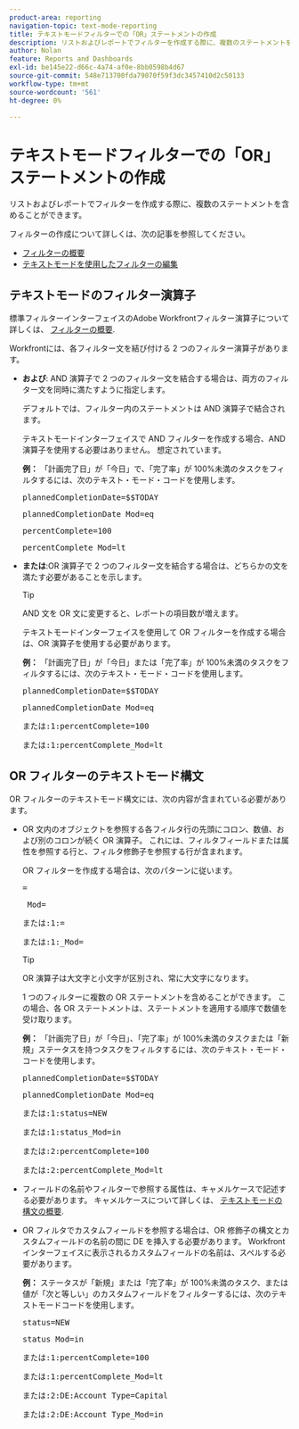 ```yaml
---
product-area: reporting
navigation-topic: text-mode-reporting
title: テキストモードフィルターでの「OR」ステートメントの作成
description: リストおよびレポートでフィルターを作成する際に、複数のステートメントを含めることができます。
author: Nolan
feature: Reports and Dashboards
exl-id: be145e22-d66c-4a74-af0e-8bb0598b4d67
source-git-commit: 548e713700fda79070f59f3dc3457410d2c50133
workflow-type: tm+mt
source-wordcount: '561'
ht-degree: 0%

---
```


# テキストモードフィルターでの「OR」ステートメントの作成

リストおよびレポートでフィルターを作成する際に、複数のステートメントを含めることができます。

フィルターの作成について詳しくは、次の記事を参照してください。

* [フィルターの概要](../../../reports-and-dashboards/reports/reporting-elements/filters-overview.md)
* [テキストモードを使用したフィルターの編集](../../../reports-and-dashboards/reports/text-mode/edit-text-mode-in-filter.md)

## テキストモードのフィルター演算子

標準フィルターインターフェイスのAdobe Workfrontフィルター演算子について詳しくは、 [フィルターの概要](../../../reports-and-dashboards/reports/reporting-elements/filters-overview.md).

Workfrontには、各フィルター文を結び付ける 2 つのフィルター演算子があります。

* **および**: AND 演算子で 2 つのフィルター文を結合する場合は、両方のフィルター文を同時に満たすように指定します。

  デフォルトでは、フィルター内のステートメントは AND 演算子で結合されます。

  テキストモードインターフェイスで AND フィルターを作成する場合、AND 演算子を使用する必要はありません。 想定されています。

  **例：** 「計画完了日」が「今日」で、「完了率」が 100%未満のタスクをフィルタするには、次のテキスト・モード・コードを使用します。

  <pre>plannedCompletionDate=$$TODAY</pre><pre>plannedCompletionDate_Mod=eq</pre><pre>percentComplete=100</pre><pre>percentComplete_Mod=lt</pre>

* **または**:OR 演算子で 2 つのフィルター文を結合する場合は、どちらかの文を満たす必要があることを示します。

  >[!TIP]
  >
  >AND 文を OR 文に変更すると、レポートの項目数が増えます。

  テキストモードインターフェイスを使用して OR フィルターを作成する場合は、OR 演算子を使用する必要があります。

  **例：** 「計画完了日」が「今日」または「完了率」が 100%未満のタスクをフィルタするには、次のテキスト・モード・コードを使用します。

  <pre>plannedCompletionDate=$$TODAY</pre><pre>plannedCompletionDate_Mod=eq</pre><pre>または:1:percentComplete=100</pre><pre>または:1:percentComplete_Mod=lt</pre>

## OR フィルターのテキストモード構文

OR フィルターのテキストモード構文には、次の内容が含まれている必要があります。

* OR 文内のオブジェクトを参照する各フィルタ行の先頭にコロン、数値、および別のコロンが続く OR 演算子。 これには、フィルタフィールドまたは属性を参照する行と、フィルタ修飾子を参照する行が含まれます。

  OR フィルターを作成する場合は、次のパターンに従います。

  <pre><field name in camel case>=<value></pre><pre><field name in camel case>_Mod=<modifier value></pre><pre>または:1:<field name in camel case>=<value></pre><pre>または:1:<field name in camel case>_Mod=<modifier value></pre>

  >[!TIP]
  >
  >OR 演算子は大文字と小文字が区別され、常に大文字になります。

  1 つのフィルターに複数の OR ステートメントを含めることができます。 この場合、各 OR ステートメントは、ステートメントを適用する順序で数値を受け取ります。

  **例：**  「計画完了日」が「今日」、「完了率」が 100%未満のタスクまたは「新規」ステータスを持つタスクをフィルタするには、次のテキスト・モード・コードを使用します。

  <pre>plannedCompletionDate=$$TODAY</pre><pre>plannedCompletionDate_Mod=eq</pre><pre>または:1:status=NEW</pre><pre>または:1:status_Mod=in</pre><pre>または:2:percentComplete=100</pre><pre>または:2:percentComplete_Mod=lt</pre>

* フィールドの名前やフィルターで参照する属性は、キャメルケースで記述する必要があります。 キャメルケースについて詳しくは、 [テキストモードの構文の概要](../../../reports-and-dashboards/reports/text-mode/text-mode-syntax-overview.md).
* OR フィルタでカスタムフィールドを参照する場合は、OR 修飾子の構文とカスタムフィールドの名前の間に DE を挿入する必要があります。 Workfrontインターフェイスに表示されるカスタムフィールドの名前は、スペルする必要があります。

  **例：** ステータスが「新規」または「完了率」が 100%未満のタスク、または値が「次と等しい」のカスタムフィールドをフィルターするには、次のテキストモードコードを使用します。

  <pre>status=NEW</pre><pre>status_Mod=in</pre><pre>または:1:percentComplete=100</pre><pre>または:1:percentComplete_Mod=lt</pre><pre>または:2:DE:Account Type=Capital</pre><pre>または:2:DE:Account Type_Mod=in</pre>
